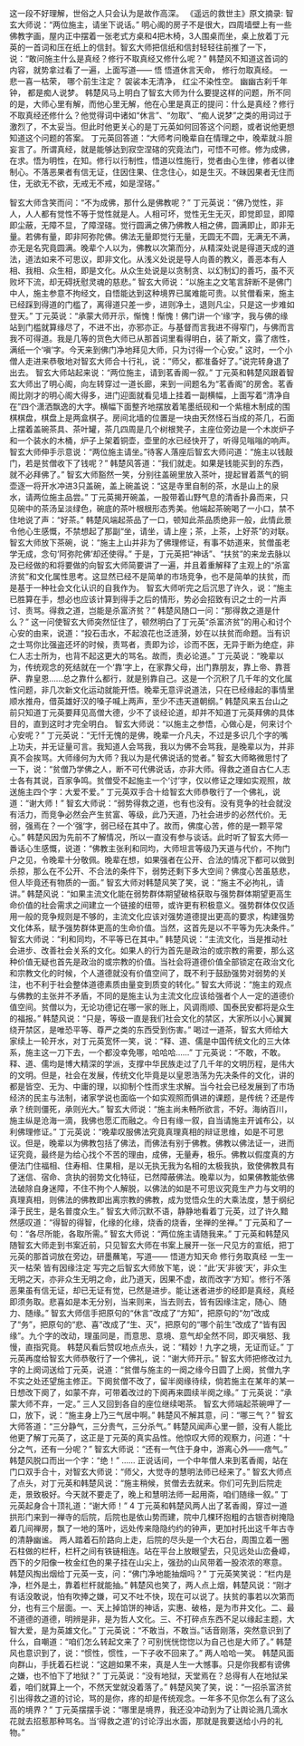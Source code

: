 这一段不好理解，世俗之人只会认为是故作高深。
《遥远的救世主》原文摘录:
智玄大师说：“两位施主，请坐下说话。”
明心阁的房子不是很大，四周墙壁上有一些佛教字画，屋内正中摆着一张老式方桌和4把木椅，3人围桌而坐，桌上放着丁元英的一首词和压在纸上的信封。智玄大师把信纸和信封轻轻往前推了一下，说：“敢问施主什么是真经？修行不取真经又修什么呢？”
韩楚风不知道这首词的内容，就势拿过看了一遍，上面写道——
悟
悟道休言天命，
修行勿取真经。
一悲一喜一枯荣，
哪个前生注定？
袈裟本无清净，
红尘不染性空。
幽幽古刹千年钟，
都是痴人说梦。
韩楚风马上明白了智玄大师为什么要提这样的问题，所不同的是，大师心里有解，而他心里无解，他在心里是真正的提问：什么是真经？修行不取真经还修什么？他觉得词中诸如“休言”、“勿取”、“痴人说梦”之类的用词过于激烈了，不太妥当。但此时他更关心的是丁元英如何回答这个问题，或者说他更想知道这个问题的答案。
丁元英回答道：“大师考问晚辈自在情理之中，晚辈就斗胆妄言了。所谓真经，就是能够达到寂空涅碦的究竟法门，可悟不可修。修为成佛，在求。悟为明性，在知。修行以行制性，悟道以性施行，觉者由心生律，修者以律制心。不落恶果者有信无证，住因住果、住念住心，如是生灭。不昧因果者无住而住，无欲无不欲，无戒无不戒，如是涅碦。”
<!--more-->
智玄大师含笑而问：“不为成佛，那什么是佛教呢？”
丁元英说：“佛乃觉性，非人，人人都有觉性不等于觉性就是人。人相可坏，觉性无生无灭，即觉即显，即障即尘蔽，无障不显，了障涅碦。觉行圆满之佛乃佛教人相之佛，圆满即止，即非无量。若佛有量，即非阿弥陀佛。佛法无量即觉行无量，无圆无不圆，无满无不满，亦无是名究竟圆满。晚辈个人以为，佛教以次第而分，从精深处说是得道天成的道法，道法如来不可思议，即非文化。从浅义处说是导人向善的教义，善恶本有人相、我相、众生相，即是文化。从众生处说是以贪制贪、以幻制幻的善巧，虽不灭败坏下流，却无碍抚慰灵魂的慈悲。”
智玄大师说：“以施主之文笔言辞断不是佛门中人，施主参意不拘经文，自悟能达到这种境界已属难能可贵。以贫僧看来，施主已经踩到得道的门槛了，离得道只差一步，进则净土，退则凡尘，只是这一步难如登天。”
丁元英说：“承蒙大师开示，惭愧！惭愧！佛门讲一个‘缘’字，我与佛的缘站到门槛就算缘尽了，不进不出，亦邪亦正。与基督而言我进不得窄门，与佛而言我不可得道。我是几等的货色大师已从那首词里看得明白，装了斯文，露了痞性，满纸一个‘嗔’字。今天来到佛门净地拜见大师，只为讨得一个心安。”
这时，一个小僧人走进来恭敬地对智玄大师合十行礼，说：“师父，都准备好了。”说完转身退了出去。
智玄大师站起来说：“两位施主，请到茗香阁一叙。”
丁元英和韩楚风跟着智玄大师出了明心阁，向左转穿过一道长廊，来到一间题名为“茗香阁”的房舍。茗香阁比刚才的明心阁大得多，进门迎面就看见墙上挂着一副横幅，上面写着“清净自在”四个潇洒飘逸的大字。横幅下面整齐地摆放着笔墨纸砚和一个紫檀木制成的围棋棋盘，棋盘上是两盒棋子。房间北墙的位置是一块由天然怪石当成的茶几，石面上摆着盖碗茶具、茶叶罐，茶几四周是几个树根凳子，主座位旁边是一个木炭炉子和一个装水的木桶，炉子上架着铜壶，壶里的水已经快开了，听得见嗡嗡的响声。
智玄大师伸手示意说：“两位施主请坐。”待客人落座后智玄大师问道：“施主以钱敲门，若是贫僧收下了钱呢？”
韩楚风答道：“我们就走。如果是钱能买到的东西，就不必拜佛了。”
智玄大师豁然一笑，分别往盖碗里放入茶叶，提起冒着蒸气的铜壶逐一将开水冲进3只盖碗，盖上碗盖说：“这是寺里自制的茶，水是山上的泉水，请两位施主品尝。”
丁元英揭开碗盖，一股带着山野气息的清香扑鼻而来，只见碗中的茶汤呈淡绿色，碗底的茶叶根根形态秀美。他端起茶碗喝了一小口，禁不住地说了声：“好茶。”
韩楚风端起茶品了一口，顿知此茶品质绝非一般，此情此景令他心生感慨，不禁想起了那副“坐，请坐，请上座；茶，上茶，上好茶”的对联。
智玄大师放下茶碗，说：“施主上山并非为了佛理修证，有事不妨道来，贫僧虽老学无成，念句‘阿弥陀佛’却还使得。”
于是，丁元英把“神话”、“扶贫”的来龙去脉以及已经做的和将要做的向智玄大师简要讲了一遍，并且着重解释了主观上的“杀富济贫”和文化属性思考。这显然已经不是简单的市场竞争，也不是简单的扶贫，而是基于一种社会文化认识的自我作为。
智玄大师听完之后沉思了许久，说：“施主已胜算在手，想必也应该计算到得手之后的情形，势必会招致有识之士的一片声讨、责骂。得救之道，岂能是杀富济贫？”
韩楚风随口一问：“那得救之道是什么？”
这一问使智玄大师突然怔住了，顿然明白了丁元英“杀富济贫”的用心和讨个心安的由来，说道：“投石击水，不起浪花也泛涟漪，妙在以扶贫而命题。当有识之士骂你比强盗还坏的时候，责骂者，责即为诊，诊而不医，无异于断为绝症，非仁人志士所为，也背不起这更大的骂名。故而，责必论道。”
丁元英说：“晚辈以为，传统观念的死结就在一个‘靠’字上，在家靠父母，出门靠朋友，靠上帝、靠菩萨、靠皇恩……总之靠什么都行，就是别靠自己。这是一个沉积了几千年的文化属性问题，非几次新文化运动就能开悟。晚辈无意评说道法，只在已经缘起的事情里顺水推舟，借英雄好汉的嗓子喊上两声，至少不违天道朝纲。”
韩楚风来五台山之前只知道丁元英要拜见高僧大德，少不了谈经论道，却并不知道丁元英拜佛的具体目的，直到这时才完全明白。
智玄大师说：“以施主之参悟，心做心是，何来讨个心安呢？”
丁元英说：“无忏无愧的是佛，晚辈一介凡夫，不过是多识几个字的嘴上功夫，并无证量可言。我知道人会骂我，我以为佛不会骂我，是晚辈以为，并非真不会挨骂。大师缘何为大师？我以为是代佛说话的觉者。”
智玄大师略微思忖了一下，说：“贫僧乃学佛之人，断不可代佛说话，亦非大师。得救之道自古仁人志士各有其说，百家争鸣。贫僧受不起施主一个‘讨’字，仅以修证之理如实观照，故送施主四个字：大爱不爱。”
丁元英双手合十给智玄大师恭敬行了一个佛礼，说道：“谢大师！”
智玄大师说：“弱势得救之道，也有也没有。没有竞争的社会就没有活力，而竞争必然会产生贫富、等级，此乃天道，乃社会进步的必然代价。无弱，强焉在？一个‘强’字，弱已经在其中了。故而，佛度心苦，修的是一颗平常心。”
韩楚风因为先前不了解情况，所以一直没有参与谈话。此时听了智玄大师一番话心生感慨，说道：“佛教主张利和同均，大师坦言等级乃天道与代价，不拘门户之见，令晚辈十分敬佩。晚辈在想，如果强者在公开、合法的情况下都可以做到杀掠，那么在不公开、不合法的条件下，弱势还剩下多大空间？佛度心苦虽慈悲，但人毕竟还有物质的一面。”
智玄大师对韩楚风笑了笑，说：“施主不必拘礼，请讲。”
韩楚风说：“如果主流文化能在弱势群体期望破格获取与强势群体期望更高生命价值的社会需求之间建立一个链接的纽带，或许更有积极意义。强势群体仅仅适用一般的竞争规则是不够的，主流文化应该对强势道德提出更高的要求，构建强势文化体系，赋予强势群体更高的生命价值。当然，这首先是以不平等为先决条件。”
智玄大师说：“利和同均，不平等已在其中。”
韩楚风说：“主流文化，当是推动社会进步、改善社会关系的文化。如果人的行为首先是政治的或宗教的需要，那么这种价值无疑也首先是政治的或宗教的价值。当社会将道德价值全部锁定在政治文化和宗教文化的时候，个人道德就没有价值空间了，既不利于鼓励强势对弱势的关注，也不利于社会整体道德素质由量变到质变的转化。”
智玄大师说：“施主的观点与佛教的主张并不矛盾，不同的是施主认为主流文化应该给强者个人一定的道德价值空间。贫僧以为，无论功德记在哪一家的账上，风调雨顺、国泰民安都将是众生的福报。”
韩楚风说：“只是，等级一直是我们社会文化的禁区，大家所以小心翼翼绕开禁区，是唯恐平等、尊严之类的东西受到伤害。”
喝过一道茶，智玄大师给大家续上一轮开水，对丁元英宽怀一笑，说：“释、道、儒是中国传统文化的三大体系，施主这一刀下去，一个都没幸免哪，哈哈哈……”
丁元英说：“不敢，不敢。释、道、儒均是博大精深的学派，支撑中华民族走过了几千年的文明历程，是伟大的文明。但是，社会在发展，传统文化毕竟是以皇恩浩荡为先决条件的文化，讲的都是皆空、无为、中庸的理，以抑制个性而求生求解。当今社会已经发展到了市场经济的民主与法制，诸家学说也面临一个如实观照而俱进的课题，是传统？还是传承？统则僵死，承则光大。”
智玄大师说：“施主尚未畅所欲言，不好。海纳百川，施主纵是沧海一滴，我佛也愿汇而融之。今日有缘一叙，自当请施主开诚布公，以利佛理修证。”
丁元英说：“晚辈叹服佛法究竟真理真相的辩证思维，如是不可思议。但是，晚辈以为佛教包括了佛法，而佛法有别于佛教。佛教以佛法证一，进而证究竟，最终是为给心找个不苦的理由，成佛，无量寿，极乐。佛教以假度真的方便法门住福相、住寿相、住果相，是以无执无我为名相的太极我执，致使佛教具有了迷信、宿命、贪执的弱势文化特征，已然障蔽佛法。晚辈以为，如果佛教能依佛法破除自身迷障，不住不拘个人解脱，以佛法的如是不可思议究竟生产力与文明的真理真相，则佛法的佛教即出离宗教的佛教，成为觉悟众生的大乘法度，慧于纲纪泽于民生，是名普度众生。”
智玄大师沉默不语，静静地看着丁元英，过了许久黯然感叹道：“得智的得智，化缘的化缘，烧香的烧香，坐禅的坐禅。”
丁元英和了一句：“各尽所能，各取所需。”
智玄大师说：“两位施主请随我来。”
丁元英和韩楚风随智玄大师走到书案近前，只见智玄大师在书案上展开一张一尺见方的宣纸，把丁元英的那首词放在旁边，研墨蘸笔，写道——
悟道方知天命
修行务取真经
一生一灭一枯荣
皆有因缘注定
写完之后智玄大师放下笔，说：“此‘天’非彼‘天’，非众生无明之天，亦非众生无明之命，此乃道天，因果不虚，故而改字‘方知’。修行不落恶果虽有信无证，却已无证有觉，已然是进步。能让迷者进步的经即是真经，真经即须务取。悲喜如是本无分别，当来则来，当去则去，皆有因缘注定，随心、随力、随缘。”
智玄大师信手把原句的“休言”改成了“方知”，把原句的“勿”改成了“务”，把原句的“悲、喜”改成了“生、灭”，把原句的“哪个前生”改成了“皆有因缘”。九个字的改动，理虽同是，而意思、意境、意气却全然不同，即灭嗔怒、我慢，直指究竟。
韩楚风看后赞叹地点点头，说：“精妙！九字之境，无证而证。”
丁元英再度给智玄大师恭敬行了一个佛礼，说：“谢大师开示。”
智玄大师把修改过九字的上阕词送给丁元英，说道：“贫僧与施主的一阕之缘今日圆了上阕，贫僧九字不实之处还望施主修正。下阕贫僧不改了，留半阕缘待续，倘若施主在某年的某一日想改下阕了，如蒙不弃，可带着改过的下阕再来圆续半阕之缘。”
丁元英说：“承蒙大师不弃，一定。”
三人又回到各自的座位继续喝茶。
智玄大师端起茶碗呷了一口，放下，说：“施主身上乃三气居中啊。”
韩楚风不解其意，问：“哪三气？”
智玄大师答道：“三分静气，三分贵气，三分杀气。”
韩楚风闻声心里一颤，没有人能比他更了解丁元英了，这正是丁元英的真实品性。他惊叹大师的观察力，问道：“十分之气，还有一分呢？”
智玄大师说：“还有一气住于身中，游离心外——痞气。”
韩楚风脱口而出一个字：“绝！”
……
正说话间，一个中年僧人来到茗香阁，站在门口双手合十，对智玄大师说：“师父，大觉寺的慧明法师已经来了。”
智玄大师点了点头，对丁元英和韩楚风说：“施主稍候，贫僧去去就来。你们可先到后院走走，景致极好。今天就不要走了，晚上和慧明法师一起用斋，咱们随缘一叙。”
丁元英起身合十顶礼道：“谢大师！”
4
丁元英和韩楚风两人出了茗香阁，穿过一道拱形门来到一禅寺的后院，后院也是依山势而建，院中几棵环抱粗的古银杏树掩隐着几间禅房，飘了一地的落叶，远处传来隐隐约约的钟声，更加衬托出这千年古寺的清静幽谧。
两人踏着石阶路向上走，后院的尽头是一个大石台，周围立着一圈石柱做的栏杆，栏杆之间有铁链相连。站在平台上放眼望去，只见远处山峦叠嶂，西下的夕阳像一枚金红色的果子挂在山尖上，强劲的山风带着一股浓浓的寒意。
韩楚风掏出烟给丁元英一支，问：“佛门净地能抽烟吗？”
丁元英笑笑说：“栏内是净，栏外是土，靠着栏杆就能抽。”
韩楚风也笑了，两人点上烟，韩楚风说：“刚才有话没敢说，怕有吹捧之嫌，可又不吐不快，现在可以说了。扶贫的事若以次第而分，也有三个层面。一、天上掉馅饼的神话，实惠、破格，是为市井文化。二、最不道德的道德，明辨是非，是为哲人文化。三、不打碎点东西不足以缘起主题，大智大爱，是为英雄文化。”
丁元英说：“不敢当，不敢当。”话音刚落，突然意识到了什么，自嘲道：“咱们怎么转起文来了？可别恍恍惚惚以为自己也是大师了。”
韩楚风也意识到了，说：“惯性，惯性，一下子收不回来了。”
两人哈哈一笑。
韩楚风面向群山，手抚着石栏说：“这趟如果不来，真是人生一大憾事。只是你我都有谤佛之嫌，也不怕下了地狱？”
丁元英说：“没有地狱，天堂焉在？总得有人在地狱呆着，咱们就算上一个，不然天堂就没着落了。”
韩楚风笑了笑，说：“一招杀富济贫引出得救之道的讨论，骂的是你，疼的却是传统观念。一年多不见你怎么有了这么高的境界？”
丁元英摆摆手说：“哪里是境界，我还没冲动到为了让舆论溅几滴水花就去招惹那种骂名。当‘得救之道’的讨论浮出水面，那就是我要送给小丹的礼物。”
